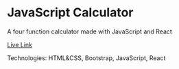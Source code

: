 # JavaScript Calculator

A four function calculator made with JavaScript and React

<a href="https://bstefansen.github.io/JavaScriptCalculator/" target="_blank">Live Link</a>

Technologies: HTML&CSS, Bootstrap, JavaScript, React
